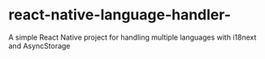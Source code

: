 # react-native-language-handler-
A simple React Native project for handling multiple languages with i18next and AsyncStorage
